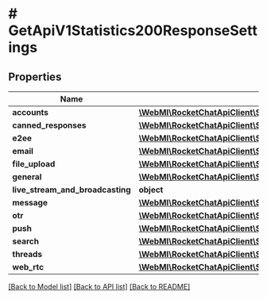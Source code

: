 # # GetApiV1Statistics200ResponseSettings

## Properties

Name | Type | Description | Notes
------------ | ------------- | ------------- | -------------
**accounts** | [**\WebMI\RocketChatApiClient\StatisticsApi\Model\GetApiV1Statistics200ResponseSettingsAccounts**](GetApiV1Statistics200ResponseSettingsAccounts.md) |  | [optional]
**canned_responses** | [**\WebMI\RocketChatApiClient\StatisticsApi\Model\GetApiV1Statistics200ResponseSettingsCannedResponses**](GetApiV1Statistics200ResponseSettingsCannedResponses.md) |  | [optional]
**e2ee** | [**\WebMI\RocketChatApiClient\StatisticsApi\Model\GetApiV1Statistics200ResponseSettingsE2ee**](GetApiV1Statistics200ResponseSettingsE2ee.md) |  | [optional]
**email** | [**\WebMI\RocketChatApiClient\StatisticsApi\Model\GetApiV1Statistics200ResponseSettingsEmail**](GetApiV1Statistics200ResponseSettingsEmail.md) |  | [optional]
**file_upload** | [**\WebMI\RocketChatApiClient\StatisticsApi\Model\GetApiV1Statistics200ResponseSettingsFileUpload**](GetApiV1Statistics200ResponseSettingsFileUpload.md) |  | [optional]
**general** | [**\WebMI\RocketChatApiClient\StatisticsApi\Model\GetApiV1Statistics200ResponseSettingsGeneral**](GetApiV1Statistics200ResponseSettingsGeneral.md) |  | [optional]
**live_stream_and_broadcasting** | **object** |  | [optional]
**message** | [**\WebMI\RocketChatApiClient\StatisticsApi\Model\GetApiV1Statistics200ResponseSettingsMessage**](GetApiV1Statistics200ResponseSettingsMessage.md) |  | [optional]
**otr** | [**\WebMI\RocketChatApiClient\StatisticsApi\Model\GetApiV1Statistics200ResponseSettingsOtr**](GetApiV1Statistics200ResponseSettingsOtr.md) |  | [optional]
**push** | [**\WebMI\RocketChatApiClient\StatisticsApi\Model\GetApiV1Statistics200ResponseSettingsPush**](GetApiV1Statistics200ResponseSettingsPush.md) |  | [optional]
**search** | [**\WebMI\RocketChatApiClient\StatisticsApi\Model\GetApiV1Statistics200ResponseSettingsSearch**](GetApiV1Statistics200ResponseSettingsSearch.md) |  | [optional]
**threads** | [**\WebMI\RocketChatApiClient\StatisticsApi\Model\GetApiV1Statistics200ResponseSettingsThreads**](GetApiV1Statistics200ResponseSettingsThreads.md) |  | [optional]
**web_rtc** | [**\WebMI\RocketChatApiClient\StatisticsApi\Model\GetApiV1Statistics200ResponseSettingsWebRTC**](GetApiV1Statistics200ResponseSettingsWebRTC.md) |  | [optional]

[[Back to Model list]](../../README.md#models) [[Back to API list]](../../README.md#endpoints) [[Back to README]](../../README.md)
